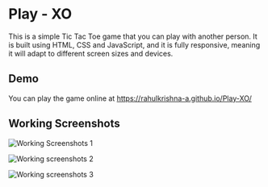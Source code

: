 
# Play - XO  

This is a simple Tic Tac Toe game that you can play with another person. It is built using HTML, CSS and JavaScript, and it is fully responsive, meaning it will adapt to different screen sizes and devices.


## Demo

You can play the game online at https://rahulkrishna-a.github.io/Play-XO/

## Working Screenshots

![Working Screenshots 1](https://user-images.githubusercontent.com/109454528/229764473-46feec31-4de8-4a44-8b80-0b4713bb9aeb.png)

![Working screenshots 2](https://user-images.githubusercontent.com/109454528/229764495-baf80e7f-af08-4745-96f0-f2da41012836.png)

![Working screenshots 3](https://user-images.githubusercontent.com/109454528/229764490-282d9016-d5f4-4bd6-9011-cf7834e4bf96.png)

